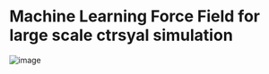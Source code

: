 # Machine Learning Force Field for large scale ctrsyal simulation

![image](https://user-images.githubusercontent.com/72799310/227837452-c5da7c94-2842-4d40-b3c3-c0ab060f435f.png)

